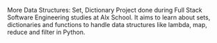 More Data Structures: Set, Dictionary Project done during Full Stack Software Engineering studies at Alx School. It aims to learn about sets, dictionaries and functions to handle data structures like lambda, map, reduce and filter in Python.
